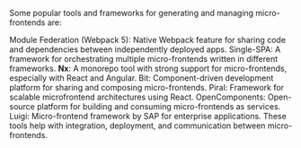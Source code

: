 Some popular tools and frameworks for generating and managing micro-frontends are:

Module Federation (Webpack 5): Native Webpack feature for sharing code and dependencies between independently deployed apps.
Single-SPA: A framework for orchestrating multiple micro-frontends written in different frameworks.
**Nx**: A monorepo tool with strong support for micro-frontends, especially with React and Angular.
Bit: Component-driven development platform for sharing and composing micro-frontends.
Piral: Framework for scalable microfrontend architectures using React.
OpenComponents: Open-source platform for building and consuming micro-frontends as services.
Luigi: Micro-frontend framework by SAP for enterprise applications.
These tools help with integration, deployment, and communication between micro-frontends.